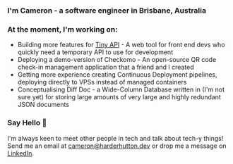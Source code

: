 ### I'm Cameron - a software engineer in Brisbane, Australia

### At the moment, I'm working on:
* Building more features for [Tiny API](https://tiny-api.dev) - A web tool for front end devs who quickly need a temporary API to use for development
* Deploying a demo-version of Checkomo - An open-source QR code check-in management application that a friend and I created
* Getting more experience creating Continuous Deployment pipelines, deploying directly to VPSs instead of managed containers
* Conceptualising Diff Doc - a Wide-Column Database written in (I'm not sure yet) for storing large amounts of very large and highly redundant JSON documents

### Say Hello 👋
I'm always keen to meet other people in tech and talk about tech-y things! Send me an email at [cameron@harderhutton.dev](mailto:cameron@harderhutton.dev) or drop me a message on [LinkedIn](https://www.linkedin.com/in/cameron-harder-hutton/).
